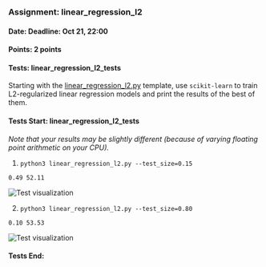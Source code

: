 ### Assignment: linear_regression_l2
#### Date: Deadline: Oct 21, 22:00
#### Points: 2 points
#### Tests: linear_regression_l2_tests

Starting with the [linear_regression_l2.py](https://github.com/ufal/npfl129/tree/past-2425/labs/02/linear_regression_l2.py)
template, use `scikit-learn` to train L2-regularized linear regression models
and print the results of the best of them.

#### Tests Start: linear_regression_l2_tests
_Note that your results may be slightly different (because of varying floating point arithmetic on your CPU)._

1. `python3 linear_regression_l2.py --test_size=0.15`
```
0.49 52.11
```
![Test visualization](//ufal.mff.cuni.cz/~courses/npfl129/2425/tasks/figures/linear_regression_l2_1.svgz)

2. `python3 linear_regression_l2.py --test_size=0.80`
```
0.10 53.53
```
![Test visualization](//ufal.mff.cuni.cz/~courses/npfl129/2425/tasks/figures/linear_regression_l2_2.svgz)
#### Tests End:
